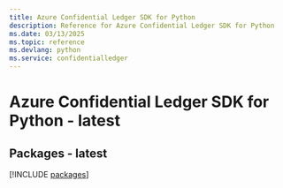 ```yaml
---
title: Azure Confidential Ledger SDK for Python
description: Reference for Azure Confidential Ledger SDK for Python
ms.date: 03/13/2025
ms.topic: reference
ms.devlang: python
ms.service: confidentialledger
---
```

# Azure Confidential Ledger SDK for Python - latest
## Packages - latest
[!INCLUDE [packages](confidential-ledger-index.md)]